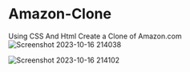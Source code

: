 # Amazon-Clone
Using CSS And Html Create a Clone of Amazon.com 
![Screenshot 2023-10-16 214038](https://github.com/Surajyelore95/Amazon-Clone/assets/120722608/e34986a7-0081-4528-a385-01519bd212d7)





![Screenshot 2023-10-16 214102](https://github.com/Surajyelore95/Amazon-Clone/assets/120722608/d4d6c7e9-3433-4912-86a5-f533b6b3f592)
